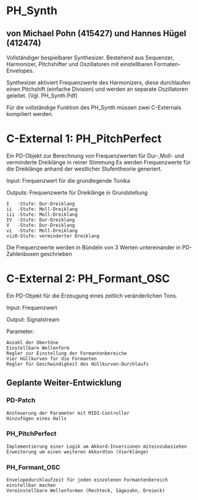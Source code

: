 # PH_Synth   
## von Michael Pohn (415427) und Hannes Hügel (412474)
Vollständiger bespielbarer Synthesizer. Bestehend aus Sequenzer, Harmonizer, Pitchshifter und Oszillatoren mit einstellbaren Formaten-Envelopes.

Synthesizer aktiviert Frequenzwerte des Harmonizers, diese durchlaufen einen Pitchshift (einfache Division) und werden an separate Oszillatoren geleitet.
(Vgl. PH_Synth.Pdf)

Für die vollständige Funktion des PH_Synth müssen zwei C-Externals kompiliert werden.

# C-External 1: PH_PitchPerfect
  Ein PD-Objekt zur Berechnung von Frequenzwerten für Dur-,Moll- und verminderte Dreiklänge in reiner Stimmung
  Es werden Frequenzwerte für die Dreiklänge anhand der westlicher Stufentheorie generiert.
  
  Input: Frequenzwert für die grundlegende Tonika
  
  Outputs: Frequenzwerte für Dreiklänge in Grundstellung
  
    I   -Stufe: Dur-Dreiklang
    ii  -Stufe: Moll-Dreiklang
    iii -Stufe: Moll-Dreiklang
    IV  -Stufe: Dur-Dreiklang
    V   -Stufe: Dur-Dreiklang
    vi  -Stufe: Moll-Dreiklang
    vii0-Stufe: verminderter Dreiklang
  
  Die Frequenzwerte werden in Bündeln von 3 Werten untereinander in PD-Zahlenboxen geschrieben
  
# C-External 2: PH_Formant_OSC

Ein PD-Objekt für die Erzeugung eines zeitlich veränderlichen Tons.

Input: Frequenzwert

Output: Signalstream

  Parameter:
  
    Anzahl der Obertöne 
    Einstellbare Wellenform
    Regler zur Einstellung der Formantenbereiche
    Vier Hüllkurven für die Formanten
    Regler für Geschwindigkeit des Hüllkurven-Durchlaufs
      
## Geplante Weiter-Entwicklung
### PD-Patch
    Ansteuerung der Parameter mit MIDI-Controller
    Hinzufügen eines Halls
    
### PH_PitchPerfect
    Implementierung einer Logik um Akkord-Inversionen miteinzubeziehen
    Erweiterung um einen weiteren Akkordton (Vierklänge)
    
### PH_Formant_OSC
    Envelopedurchlaufzeit für jeden einzelenen Formantenbereich einstellbar machen
    Voreinstellbare Wellenformen (Rechteck, Sägezahn, Dreieck)
